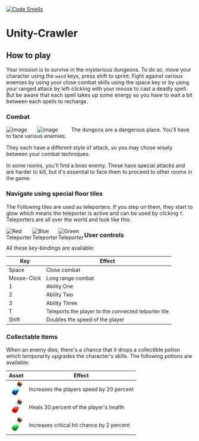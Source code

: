 [![Code Smells](https://sonarqube.luk4s.dev/api/project_badges/measure?project=zhaw-it19tb-win_unity-crawler_AYAFv6FGpQ2_0yxRU-Fu&metric=code_smells&token=3e51bf3c88d913644b5f4ecdfb4b6457266680b4)](https://sonarqube.luk4s.dev/dashboard?id=zhaw-it19tb-win_unity-crawler_AYAFv6FGpQ2_0yxRU-Fu)

# Unity-Crawler

## How to play

Your mission is to survive in the mysterious dungeons. To do so, move your character using the `wasd` keys, press shift to sprint. Fight against various enemies by using your close combat skills using the space key or by using your ranged attack by left-clicking with your mouse to cast a deadly spell. But be aware that each spell takes up some energy so you have to wait a bit between each spells to recharge.

### Combat

<img width="83" align="left" alt="image" src="https://user-images.githubusercontent.com/8350985/169712406-f50efed1-cb26-4cca-ab54-a70e36c0ca6d.png">
<img width="92" align="left" alt="image" src="https://user-images.githubusercontent.com/8350985/169712417-3debda17-ce23-456c-962c-8c77a6e4d822.png">

The dungons are a dangerous place. You'll have to face various enemies. 

They each have a different style of attack, so you may chose wisely between your combat techniques.

In some rooms, you'll find a boss enemy. These have special attacks and are harder to kill, but it's essential to face them to proceed to other rooms in the game.

### Navigate using special floor tiles

The Following tiles are used as teleporters. If you step on them, they start to glow which means the teleporter is active and can be used by clicking `T`. Teleporters are all over the world and look like this:

<img alt="Red Teleporter" src="Assets\Assets_DevilsWorkShop\Low_Poly_Pixel_2D_Blocks_DevilsWorkShop_v04\Textures\assets_1024x1024\isometric_0037.png" width="70" style="float: left">
<img alt="Blue Teleporter" src="Assets\Assets_DevilsWorkShop\Low_Poly_Pixel_2D_Blocks_DevilsWorkShop_v04\Textures\assets_1024x1024\isometric_0040.png" width="70" style="float: left">
<img alt="Green Teleporter" src="Assets\Assets_DevilsWorkShop\Low_Poly_Pixel_2D_Blocks_DevilsWorkShop_v04\Textures\assets_1024x1024\isometric_0042.png" width="70" style="float: left">

### User controls

All these key-bindings are available:

|Key        | Effect                                                |
|---        |---                                                    |
|Space      | Close combat                                          |
|Mouse-Click| Long range combat                                     |
|1          | Ability One                                           |
|2          | Ability Two                                           |
|3          | Ability Three                                         |
|T          | Teleports the player to the connected telporter tile  |
|Shift      | Doubles the speed of the player                       |

### Collectable items

When an enemy dies, there's a chance that it drops a collectible potion which temporarily upgrades the character's skills.
The following potions are available:

| Asset  	| Effect  	| 
|---	    |---	    |
|<img alt="Blue Potion" src="Assets\Resources\pot1blue.png" width="40"> | Increases the players speed by 20 percent  	|
|<img alt="Red Potion" src="Assets\Resources\pot1red.png" width="40"> | Heals 30 percent of the player's health  	|
|<img alt="Green Potion" src="Assets\Resources\pot1green.png" width="40"> | Increases critical hit chance by 2 percent |

